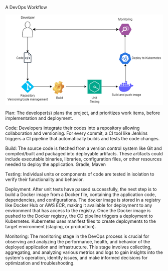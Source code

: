 A DevOps Workflow

<img src="DevOps_Process.png" alt="DevOps Workflow">

Plan: The developer(s) plans the project, and prioritizes work items, before implementation and deployment.

Code: Developers integrate their codes into a repository allowing collaboration and versioning. For every commit, a CI tool like Jenkins triggers a CI pipeline that automatically builds and tests the code changes.

Build: The source code is fetched from a version control system like Git and compiled/built and packaged into deployable artifacts. These artifacts could include executable binaries, libraries, configuration files, or other resources needed to deploy the application. Gradle, Maven

Testing: Individual units or components of code are tested in isolation to verify their functionality and behavior.

Deployment: After unit tests have passed successfully, the next step is to build a Docker image from a Docker file, containing the application code, dependencies, and configurations. The docker image is stored in a registry like Docker Hub or AWS ECR, making it available for deployment to any environment that has access to the registry.
Once the Docker image is pushed to the Docker registry, the CD pipeline triggers a deployment to Kubernetes. Kubernetes uses manifest files to create deployments to the target environment (staging, or production).

Monitoring: The monitoring stage in the DevOps process is crucial for observing and analyzing the performance, health, and behavior of the deployed application and infrastructure. This stage involves collecting, aggregating, and analyzing various metrics and logs to gain insights into the system's operation, identify issues, and make informed decisions for optimization and troubleshooting. 
